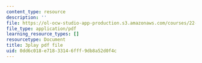 ```yaml
---
content_type: resource
description: ''
file: https://ol-ocw-studio-app-production.s3.amazonaws.com/courses/22-15-essential-numerical-methods-fall-2014/0dd6c018e71833146fff9db8a52d0f4c_NtMOab_nhs0.pdf
file_type: application/pdf
learning_resource_types: []
resourcetype: Document
title: 3play pdf file
uid: 0dd6c018-e718-3314-6fff-9db8a52d0f4c
---
```

